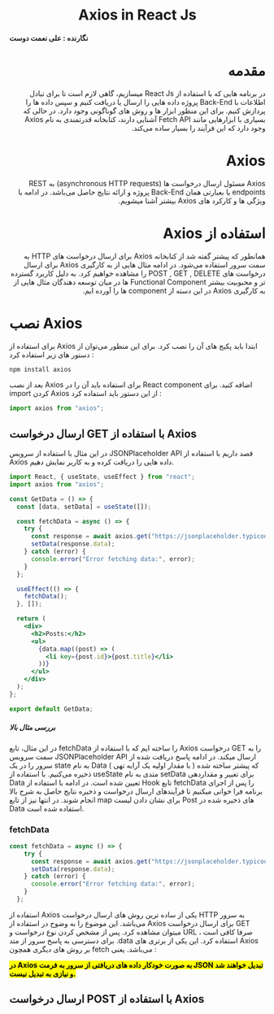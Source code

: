 
<h1 dir="rtl" align = "center"> Axios in React Js 

<h4>
    نگارنده :
    علی نعمت دوست
</h4>
<h1 dir="rtl" > مقدمه  </h1>

<p dir="rtl">
    در برنامه هایی که با استفاده از React Js میسازیم، گاهی لازم است تا برای تبادل اطلاعات با Back-End پروژه داده هایی را ارسال یا دریافت کنیم و سپس داده ها را پردازش کنیم. برای این منظور ابزار ها و روش های گوناگونی وجود دارد. در حالی که بسیاری با ابزارهایی مانند Fetch API آشنایی دارند، کتابخانه قدرتمندی به نام Axios وجود دارد که این فرآیند را بسیار ساده می‌کند. 
</p>


<h1 dir="rtl" >  Axios </h1>

<p dir="rtl">
 Axios مسئول ارسال درخواست ها (asynchronous HTTP requests) به REST endpoints یا بعبارتی همان Back-End پروژه و ارائه نتایج حاصل می‌باشد. در ادامه با ویژگی ها و کارکرد های Axios بیشتر آشنا میشویم. 
  
</p>

<h1 dir="rtl"> استفاده از Axios </h1>

<div dir="rtl">
    همانطور که پیشتر گفته شد از کتابخانه Axios برای ارسال درخواست های HTTP به سمت سرور استفاده می‌شود. در ادامه مثال هایی از به کارگیری Axios برای ارسال درخواست های POST , GET , DELETE را مشاهده خواهیم کرد. به دلیل کاربرد گسترده تر و محبوبیت بیشتر Functional Component ها در میان توسعه دهندگان مثال هایی از به کارگیری Axios در این دسته از component ها را آورده ایم.
</div>

<h1> نصب Axios </h1>

<p>
    برای استفاده از Axios ابتدا باید پکیج های آن را نصب کرد. برای این منظور می‌توان از دستور های زیر استفاده کرد :
</p>    


```cmd
npm install axios
```



<p>
    بعد از نصب Axios برای استفاده باید آن را در React component اضافه کنید. برای import کردن Axios از این دستور باید استفاده کرد :
</p>


```jsx
import axios from "axios";
```




<h2> ارسال درخواست GET با استفاده از Axios </h2>

<p>
    در این مثال با استفاده از سرویس JSONPlaceholder API قصد داریم با استفاده از Axios داده هایی را دریافت کرده و به کاربر نمایش دهیم.
</p>

```jsx
import React, { useState, useEffect } from "react";
import axios from "axios";

const GetData = () => {
  const [data, setData] = useState([]);

  const fetchData = async () => {
    try {
      const response = await axios.get("https://jsonplaceholder.typicode.com/posts");
      setData(response.data);
    } catch (error) {
      console.error("Error fetching data:", error);
    }
  };

  useEffect(() => {
    fetchData();
  }, []);

  return (
    <div>
      <h2>Posts:</h2>
      <ul>
        {data.map((post) => (
          <li key={post.id}>{post.title}</li>
        ))}
      </ul>
    </div>
  );
};

export default GetData;
```
<h5> بررسی مثال بالا </h5>

<p>
    در این مثال، تابع fetchData را ساخته ایم که با استفاده از Axios درخواست GET را به سمت سرویس JSONPlaceholder API ارسال میکند. در ادامه پاسخ دریافت شده از سرور را در یک state به نام Data ( با مقدار اولیه یک آرایه تهی ) که پیشتر ساخته شده  ذخیره می‌کنیم. با استفاده از useState متدی به نام setData برای تغییر و مقداردهی Data تعیین شده است.
    در ادامه با استفاده از Hook تابع fetchData را پس از اجرای برنامه فرا خوانی میکنیم تا فرآیندهای ارسال درخواست و ذخیره نتایج حاصل به شرح بالا انجام شوند.
    در انتها نیز از تابع map برای نشان دادن لیست Post های ذخیره شده در Data استفاده شده است. 
    
</p>

<h3>
    fetchData
</h3>

```jsx
const fetchData = async () => {
    try {
      const response = await axios.get("https://jsonplaceholder.typicode.com/posts");
      setData(response.data);
    } catch (error) {
      console.error("Error fetching data:", error);
    }
  };
```

<p>
    استفاده از Axios یکی از ساده ترین روش های ارسال درخواست HTTP به سرور می‌باشد. این موضوع را به وضوح در استفاده از Axios برای ارسال درخواست GET میتوان مشاهده کرد. 
    پس از مشخص کردن نوع درخواست و URL ، صرفا کافی است برای دسترسی به پاسخ سرور از متد .data استفاده کرد. این یکی از برتری های Axios بر روش های دیگری همچون fetch می‌باشد. یعنی :
    <p><mark><b>
         در Axios به صورت خودکار داده های دریافتی از سرور به فرمت JSON تبدیل خواهند شد و نیازی به تبدیل نیست.
    </b></mark></p>
</p>


<h2> ارسال درخواست POST با استفاده از Axios </h2>


